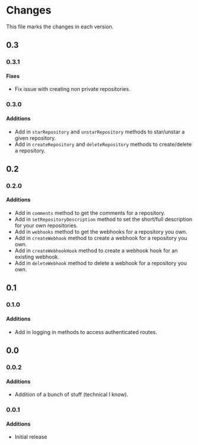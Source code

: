 # Changes
This file marks the changes in each version.

## 0.3
### 0.3.1
#### Fixes
- Fix issue with creating non private repositories.

### 0.3.0
#### Additions
- Add in `starRepository` and `unstarRepository` methods to star/unstar a given repository.
- Add in `createRepository` and `deleteRepository` methods to create/delete a repository.

## 0.2
### 0.2.0
#### Additions
- Add in `comments` method to get the comments for a repository.
- Add in `setRepositoryDescription` method to set the short/full description for your own repositories.
- Add in `webhooks` method to get the webhooks for a repository you own.
- Add in `createWebhook` method to create a webhook for a repository you own.
- Add in `createWebhookHook` method to create a webhook hook for an existing webhook.
- Add in `deleteWebhook` method to delete a webhook for a repository you own.

## 0.1
### 0.1.0
#### Additions
- Add in logging in methods to access authenticated routes.

## 0.0
### 0.0.2
#### Additions
- Addition of a bunch of stuff (technical I know).

### 0.0.1
#### Additions
- Initial release